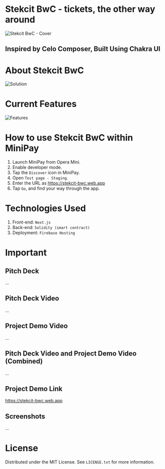 # Stekcit BwC - tickets, the other way around
![Stekcit BwC - Cover](https://github.com/andrewkimjoseph/stekcit-bwc/assets/91619206/d48f580c-6267-4f72-ba07-2221627b85fe)

<p align="left"> 
 <h2 align="left">Inspired by Celo Composer, Built Using Chakra UI</h2>
</p>

# About Stekcit BwC
![Solution](https://github.com/andrewkimjoseph/stekcit-bwc/assets/91619206/2bcb0459-1477-4ab8-91e2-525f7169b435)

# Current Features
![Features](https://github.com/andrewkimjoseph/stekcit-bwc/assets/91619206/51dfbbc0-afe8-4228-bdbe-e4a431640293)

# How to use Stekcit BwC within MiniPay
1. Launch MiniPay from Opera Mini.
2. Enable developer mode.
3. Tap the `Discover` icon in MiniPay.
4. Open `Test page - Staging`.
5. Enter the URL as https://stekcit-bwc.web.app
6. Tap `Go`, and find your way through the app.

# Technologies Used
1. Front-end: `Next.js`
2. Back-end: `Solidity (smart contract)`
3. Deployment: `Firebase Hosting`

# Important
## Pitch Deck
...
## Pitch Deck Video
...

## Project Demo Video
...
## Pitch Deck Video and Project Demo Video (Combined)
...

## Project Demo Link
https://stekcit-bwc.web.app

## Screenshots
...

# License
Distributed under the MIT License. See `LICENSE.txt` for more information.
